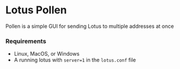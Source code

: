 # Lotus Pollen

Pollen is a simple GUI for sending Lotus to multiple addresses at once

### Requirements

- Linux, MacOS, or Windows
- A running lotus with `server=1` in the `lotus.conf` file
